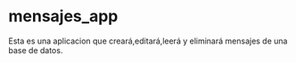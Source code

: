 # mensajes_app
Esta es una aplicacion que creará,editará,leerá y eliminará mensajes de una base de datos.
